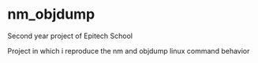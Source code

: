 # nm_objdump

Second year project of Epitech School

Project in which i reproduce the nm and objdump linux command behavior

